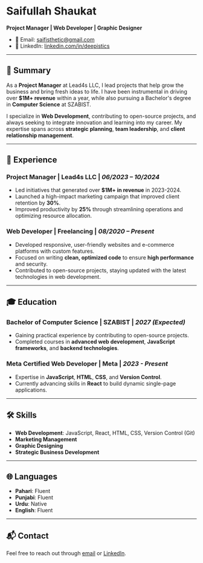 # Saifullah Shaukat
**Project Manager | Web Developer | Graphic Designer**

- 📧 Email: [saifisthetic@gmail.com](mailto:saifisthetic@gmail.com)
- 🔗 LinkedIn: [linkedin.com/in/deepistics](https://linkedin.com/in/deepistics)

---

## 📝 Summary

As a **Project Manager** at Lead4s LLC, I lead projects that help grow the business and bring fresh ideas to life. I have been instrumental in driving over **$1M+ revenue** within a year, while also pursuing a Bachelor's degree in **Computer Science** at SZABIST. 

I specialize in **Web Development**, contributing to open-source projects, and always seeking to integrate innovation and learning into my career. My expertise spans across **strategic planning**, **team leadership**, and **client relationship management**.

---

## 💼 Experience

### Project Manager | Lead4s LLC | *06/2023 – 10/2024*
- Led initiatives that generated over **$1M+ in revenue** in 2023-2024.
- Launched a high-impact marketing campaign that improved client retention by **30%**.
- Improved productivity by **25%** through streamlining operations and optimizing resource allocation.

### Web Developer | Freelancing | *08/2020 – Present*
- Developed responsive, user-friendly websites and e-commerce platforms with custom features.
- Focused on writing **clean, optimized code** to ensure **high performance** and security.
- Contributed to open-source projects, staying updated with the latest technologies in web development.

---

## 🎓 Education

### Bachelor of Computer Science | **SZABIST** | *2027 (Expected)*
- Gaining practical experience by contributing to open-source projects.
- Completed courses in **advanced web development**, **JavaScript frameworks**, and **backend technologies**.

### Meta Certified Web Developer | **Meta** | *2023 - Present*
- Expertise in **JavaScript**, **HTML**, **CSS**, and **Version Control**.
- Currently advancing skills in **React** to build dynamic single-page applications.

---

## 🛠 Skills

- **Web Development**: JavaScript, React, HTML, CSS, Version Control (Git)
- **Marketing Management**
- **Graphic Designing**
- **Strategic Business Development**

---

## 🌐 Languages
- **Pahari**: Fluent
- **Punjabi**: Fluent
- **Urdu**: Native
- **English**: Fluent

---

## 📬 Contact
Feel free to reach out through [email](mailto:saifisthetic@gmail.com) or [LinkedIn](https://linkedin.com/in/deepistics).
